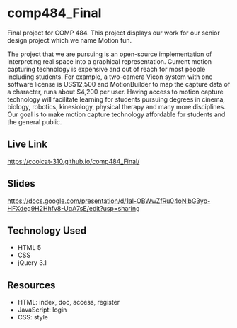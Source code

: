 # comp484_Final

Final project for COMP 484. This project displays our work for our senior design project which
we name Motion fun. 

The project that we are pursuing is an open-source implementation of interpreting real space into a graphical representation. Current motion capturing technology is expensive and out of reach for most people including students. For example, a two-camera Vicon system with one software license is US$12,500 and MotionBuilder to map the capture data of a character, runs about $4,200 per user. Having access to motion capture technology will facilitate learning for students pursuing degrees in cinema, biology, robotics, kinesiology, physical therapy and many more disciplines. Our goal is to make motion capture technology affordable for students and the general public.

## Live Link
https://coolcat-310.github.io/comp484_Final/

## Slides
https://docs.google.com/presentation/d/1al-OBWwZfRu04oNlbG3yp-HFXdeg9H2Hhfv8-UqA7sE/edit?usp=sharing


## Technology Used

- HTML 5
- CSS
- jQuery 3.1


## Resources
- HTML:         index, doc, access, register
- JavaScript:   login
- CSS:          style
